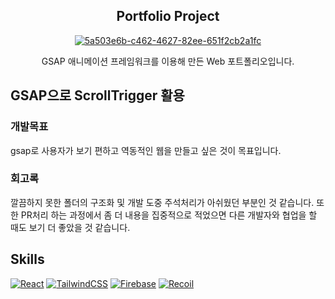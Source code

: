 <div align="center">

  ## Portfolio Project
[![5a503e6b-c462-4627-82ee-651f2cb2a1fc](https://github.com/user-attachments/assets/4305bbe1-e3bb-49bc-bd36-0b16975fb16f)](https://dev-blog-3p8v.vercel.app/)
</div>



<p align="center">GSAP 애니메이션 프레임워크를 이용해 만든 Web 포트폴리오입니다.</p>


## GSAP으로 ScrollTrigger 활용
### 개발목표

gsap로 사용자가 보기 편하고 역동적인 웹을 만들고 싶은 것이 목표입니다.

### 회고록

깔끔하지 못한 폴더의 구조화 및 개발 도중 주석처리가 아쉬웠던 부분인 것 같습니다. 또한 PR처리 하는 과정에서 좀 더 내용을 집중적으로 적었으면 다른 개발자와 협업을 할 때도 보기 더 좋았을 것 같습니다.

## Skills

[![React](https://img.shields.io/badge/React.js-61DAFB?style=flat-square&logo=React&logoColor=blue&textColor=white)](https://ko.legacy.reactjs.org/)
[![TailwindCSS](https://img.shields.io/badge/TailwindCSS-06B6D4?style=flat-square&logo=tailwindcss&logoColor=black)](https://tailwindcss.com/)
[![Firebase](https://img.shields.io/badge/Firebase-DD2C00?style=flat-square&logo=Firebase&logoColor=black)](https://firebase.google.com/)
[![Recoil](https://img.shields.io/badge/Recoil-3578E5?style=flat-square&logo=recoil&logoColor=white)](https://recoiljs.org/)
